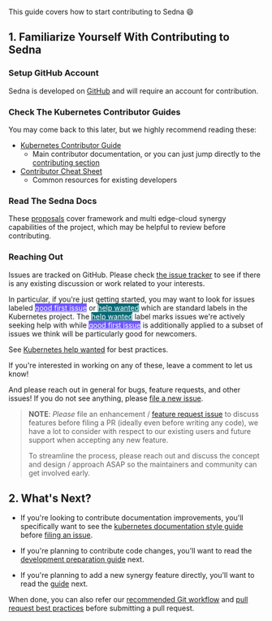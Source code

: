 This guide covers how to start contributing to Sedna 😄

## 1. Familiarize Yourself With Contributing to Sedna

### Setup GitHub Account

Sedna is developed on [GitHub][github] and will require
an account for contribution.

### Check The Kubernetes Contributor Guides

You may come back to this later, but we highly recommend reading these:

- [Kubernetes Contributor Guide](https://git.k8s.io/community/contributors/guide) 
  - Main contributor documentation, or you can just jump directly to the [contributing section](https://git.k8s.io/community/contributors/guide#contributing)
- [Contributor Cheat Sheet](https://git.k8s.io/community/contributors/guide/contributor-cheatsheet)
   - Common resources for existing developers


### Read The Sedna Docs 

These [proposals] cover framework and multi edge-cloud synergy capabilities of the project, which may be helpful to review before contributing. 

### Reaching Out

Issues are tracked on GitHub. Please check [the issue tracker][issues] to see
if there is any existing discussion or work related to your interests.

In particular, if you're just getting started, you may want to look for issues
labeled <a href="https://github.com/adayangolzz/sedna-modified/labels/good%20first%20issue" class="gh-label" style="background: #7057ff; color: white">good first issue</a> or <a href="https://github.com/adayangolzz/sedna-modified/labels/help%20wanted" class="gh-label" style="background: #006b75; color: white">help wanted</a> which are standard labels in the Kubernetes project.
The <a href="https://github.com/adayangolzz/sedna-modified/labels/help%20wanted" class="gh-label" style="background: #006b75; color: white">help wanted</a> label marks issues we're actively seeking help with while <a href="https://github.com/adayangolzz/sedna-modified/labels/good%20first%20issue" class="gh-label" style="background: #7057ff; color: white">good first issue</a> is additionally applied to a subset of issues we think will be particularly good for newcomers.

See [Kubernetes help wanted] for best practices.

If you're interested in working on any of these, leave a comment to let us know!

And please reach out in general for bugs, feature requests, and other issues!
If you do not see anything, please [file a new issue][file-an-issue].

> **NOTE**: _Please_ file an enhancement / [feature request issue][file-a-fr] to discuss features before filing a PR (ideally even before writing any code), we have a lot to consider with respect to our
> existing users and future support when accepting any new feature.
>
> To streamline the process, please reach out and discuss the concept and design
> / approach ASAP so the maintainers and community can get involved early.


## 2. What's Next?

- If you're looking to contribute documentation improvements, you'll specifically want to see the [kubernetes documentation style guide] before [filing an issue][file-an-issue].

- If you're planning to contribute code changes, you'll want to read the [development preparation guide] next.

- If you're planning to add a new synergy feature directly, you'll want to read the [guide][add-feature-guide] next.

When done, you can also refer our [recommended Git workflow] and [pull request best practices] before submitting a pull request.

[proposals]: /docs/proposals
[development preparation guide]: ./prepare-environment.md
[add-feature-guide]: control-plane/add-a-new-synergy-feature.md

[issues]: https://github.com/adayangolzz/sedna-modified/issues
[file-an-issue]: https://github.com/adayangolzz/sedna-modified/issues/new/choose
[file-a-fr]: https://github.com/adayangolzz/sedna-modified/issues/new?labels=kind%2Ffeature&template=enhancement.md

[github]: https://github.com/
[kubernetes documentation style guide]: https://github.com/kubernetes/community/blob/master/contributors/guide/style-guide.md
[recommended Git workflow]: https://github.com/kubernetes/community/blob/master/contributors/guide/github-workflow.md#workflow
[pull request best practices]: https://github.com/kubernetes/community/blob/master/contributors/guide/pull-requests.md#best-practices-for-faster-reviews
[Kubernetes help wanted]: https://www.kubernetes.dev/docs/guide/help-wanted/
